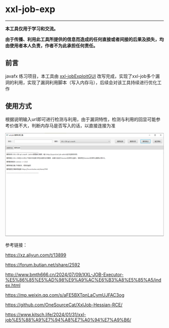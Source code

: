 # xxl-job-exp

---


**本工具仅用于学习和交流。**

**由于传播、利用此工具所提供的信息而造成的任何直接或者间接的后果及损失，均由使用者本人负责，作者不为此承担任何责任。**

## 前言
javafx 练习项目，本工具由 [xxl-jobExploitGUI](https://github.com/charonlight/xxl-jobExploitGUI) 改写完成，实现了xxl-job多个漏洞的利用，实现了漏洞利用脚本（写入内存马），后续会对该工具持续进行优化工作

## 使用方式
根据说明输入url即可进行检测与利用，由于漏洞特性，检测与利用的回显可能参考价值不大，判断内存马是否写入的话，以直接连接为准

![xxl-job-exp.png](xxl-job-exp.png)




参考链接：

https://xz.aliyun.com/t/13899

https://forum.butian.net/share/2592

http://www.bmth666.cn/2024/07/09/XXL-JOB-Executor-%E5%86%85%E5%AD%98%E9%A9%AC%E6%B3%A8%E5%85%A5/index.html

https://mp.weixin.qq.com/s/aFE5BXTpnLaCymUJFAC3og

https://github.com/OneSourceCat/XxlJob-Hessian-RCE/

https://www.kitsch.life/2024/01/31/xxl-job%E5%88%A9%E7%94%A8%E7%A0%94%E7%A9%B6/



